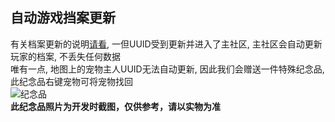 ## 自动游戏挡案更新
有关档案更新的说明[请看](../updatelog/CloudBased/04-16),  一但UUID受到更新并进入了主社区, 主社区会自动更新玩家的档案, 不丢失任何数据  
唯有一点, 地图上的宠物主人UUID无法自动更新, 因此我们会赠送一件特殊纪念品, 此纪念品右键宠物可将宠物找回  
![纪念品](https://s1.ax1x.com/2023/04/16/p99wwxU.jpg)  
**此纪念品照片为开发时截图，仅供参考，请以实物为准**  
